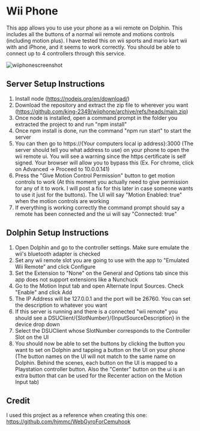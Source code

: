 # Wii Phone
This app allows you to use your phone as a wii remote on Dolphin. This includes all the buttons of a normal wii remote and motions controls (including motion plus).
I have tested this on wii sports and mario kart wii with and iPhone, and it seems to work correctly. You should be able to connect up to 4 controllers through this service.

![wiiphonescreenshot](https://user-images.githubusercontent.com/38045031/171303444-a2b0d06c-d526-443f-92af-b6d960ee3e4d.jpg)

## Server Setup Instructions
1. Install node (https://nodejs.org/en/download/)
2. Download the repository and extract the zip file to wherever you want (https://github.com/king-2349/wiiphone/archive/refs/heads/main.zip)
3. Once node is installed, open a command prompt in the folder you extracted the project to and run "npm install"
4. Once npm install is done, run the command "npm run start" to start the server
5. You can then go to https://{Your computers local ip address}:3000 (The server should tell you what address to use) on your phone to open the wii remote ui. You will see a warning since the https certificate is self signed. Your browser will allow you to bypass this (Ex. For chrome, click on Advanced -> Proceed to 10.0.0.141)
6. Press the "Give Motion Control Permission" button to get motion controls to work (At this moment you actually need to give permission for any of it to work. I will post a fix for this later in case someone wants to use it just for the buttons). The UI will say "Motion Enabled: true" when the motion controls are working
6. If everything is working correctly the command prompt should say a remote has been connected and the ui will say "Connected: true"

## Dolphin Setup Instructions
1. Open Dolphin and go to the controller settings. Make sure emulate the wii's bluetooth adapter is checked
2. Set any wii remote slot you are going to use with the app to "Emulated Wii Remote" and click Configure
3. Set the Extension to "None" on the General and Options tab since this app does not support extensions like a Nunchuck
3. Go to the Motion Input tab and open Alternate Input Sources. Check "Enable" and click Add
4. The IP Address will be 127.0.0.1 and the port will be 26760. You can set the description to whatever you want
5. If this server is running and there is a connected "wii remote" you should see a DSUClient/{SlotNumber}/{InputSourceDescription} in the device drop down
6. Select the DSUClient whose SlotNumber corresponds to the Controller Slot on the UI
7. You should now be able to set the buttons by clicking the button you want to set on Dolphin and tapping a button on the UI on your phone (The button names on the UI will not match to the same name on Dolphin. Behind the scenes, each button on the UI is mapped to a Playstation controller button. Also the "Center" button on the ui is an extra button that can be used for the Recenter action on the Motion Input tab)

## Credit
I used this project as a reference when creating this one: https://github.com/hjmmc/WebGyroForCemuhook